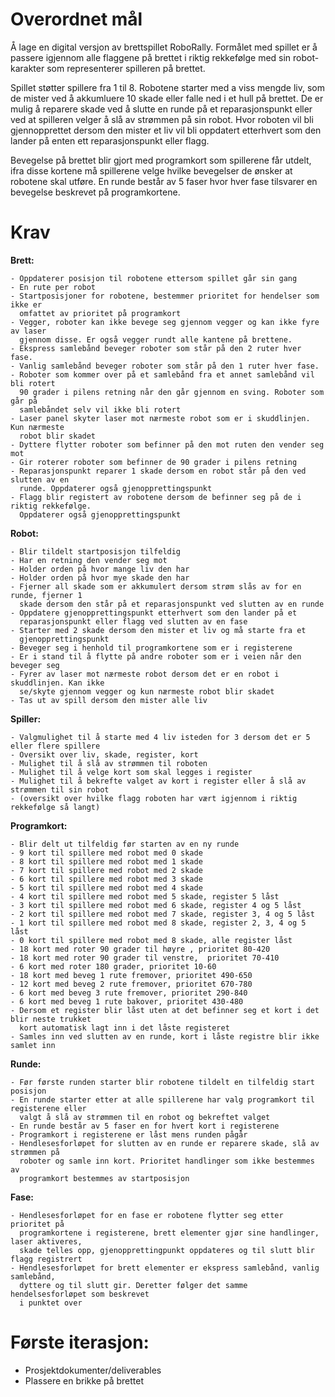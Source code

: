 ﻿# Overordnet mål

Å lage en digital versjon av brettspillet RoboRally. Formålet med spillet er å 
passere igjennom alle flaggene på brettet i riktig rekkefølge med sin robot-karakter 
som representerer spilleren på brettet.

Spillet støtter spillere fra 1 til 8. Robotene starter med a viss mengde liv, som de mister 
ved å akkumluere 10 skade eller falle ned i et hull på brettet. De er mulig å reparere 
skade ved å slutte en runde på et reparasjonspunkt eller ved at spilleren velger å slå av 
strømmen på sin robot. Hvor roboten vil bli gjennopprettet dersom den mister et liv 
vil bli oppdatert etterhvert som den lander på enten ett reparasjonspunkt eller flagg.

Bevegelse på brettet blir gjort med programkort som spillerene får utdelt, ifra disse 
kortene må spillerene velge hvilke bevegelser de ønsker at robotene skal utføre. 
En runde består av 5 faser hvor hver fase tilsvarer en bevegelse beskrevet på programkortene. 


# Krav

**Brett:**
	
	- Oppdaterer posisjon til robotene ettersom spillet går sin gang
	- En rute per robot
	- Startposisjoner for robotene, bestemmer prioritet for hendelser som ikke er
      omfattet av prioritet på programkort
	- Vegger, roboter kan ikke bevege seg gjennom vegger og kan ikke fyre av laser 	 	   
      gjennom disse. Er også vegger rundt alle kantene på brettene.
	- Ekspress samlebånd beveger roboter som står på den 2 ruter hver fase. 
	- Vanlig samlebånd beveger roboter som står på den 1 ruter hver fase. 
	- Roboter som kommer over på et samlebånd fra et annet samlebånd vil bli rotert	   
      90 grader i pilens retning når den går gjennom en sving. Roboter som går på 		   
      samlebåndet selv vil ikke bli rotert
	- Laser panel skyter laser mot nærmeste robot som er i skuddlinjen. Kun nærmeste 	   
      robot blir skadet
	- Dyttere flytter roboter som befinner på den mot ruten den vender seg mot
	- Gir roterer roboter som befinner de 90 grader i pilens retning
	- Reparasjonspunkt reparer 1 skade dersom en robot står på den ved slutten av en 	  
      runde. Oppdaterer også gjenopprettingspunkt
	- Flagg blir registert av robotene dersom de befinner seg på de i riktig rekkefølge. 	   
      Oppdaterer også gjenopprettingspunkt

**Robot:**
	
	- Blir tildelt startposisjon tilfeldig
	- Har en retning den vender seg mot
	- Holder orden på hvor mange liv den har
	- Holder orden på hvor mye skade den har
	- Fjerner all skade som er akkumulert dersom strøm slås av for en runde, fjerner 1 	  
   	  skade dersom den står på et reparasjonspunkt ved slutten av en runde
	- Oppdatere gjenopprettingspunkt etterhvert som den lander på et 	  		  
      reparasjonspunkt eller flagg ved slutten av en fase
	- Starter med 2 skade dersom den mister et liv og må starte fra et 	  	  	   
      gjenopprettingspunkt
	- Beveger seg i henhold til programkortene som er i registerene
	- Er i stand til å flytte på andre roboter som er i veien når den beveger seg
	- Fyrer av laser mot nærmeste robot dersom det er en robot i skuddlinjen. Kan ikke 	   
      se/skyte gjennom vegger og kun nærmeste robot blir skadet
	- Tas ut av spill dersom den mister alle liv

**Spiller:**

	- Valgmulighet til å starte med 4 liv isteden for 3 dersom det er 5 eller flere spillere
	- Oversikt over liv, skade, register, kort
	- Mulighet til å slå av strømmen til roboten
	- Mulighet til å velge kort som skal legges i register
	- Mulighet til å bekrefte valget av kort i register eller å slå av strømmen til sin robot
	- (oversikt over hvilke flagg roboten har vært igjennom i riktig rekkefølge så langt)

**Programkort:**

	- Blir delt ut tilfeldig før starten av en ny runde
	- 9 kort til spillere med robot med 0 skade
	- 8 kort til spillere med robot med 1 skade
	- 7 kort til spillere med robot med 2 skade
	- 6 kort til spillere med robot med 3 skade
	- 5 kort til spillere med robot med 4 skade
	- 4 kort til spillere med robot med 5 skade, register 5 låst
	- 3 kort til spillere med robot med 6 skade, register 4 og 5 låst
	- 2 kort til spillere med robot med 7 skade, register 3, 4 og 5 låst
	- 1 kort til spillere med robot med 8 skade, register 2, 3, 4 og 5 låst
	- 0 kort til spillere med robot med 8 skade, alle register låst
	- 18 kort med roter 90 grader til høyre , prioritet 80-420
	- 18 kort med roter 90 grader til venstre,  prioritet 70-410
	- 6 kort med roter 180 grader, prioritet 10-60
	- 18 kort med beveg 1 rute fremover, prioritet 490-650
	- 12 kort med beveg 2 rute fremover, prioritet 670-780
	- 6 kort med beveg 3 rute fremover, prioritet 290-840
	- 6 kort med beveg 1 rute bakover, prioritet 430-480
 	- Dersom et register blir låst uten at det befinner seg et kort i det blir neste trukket 	   
      kort automatisk lagt inn i det låste registeret
	- Samles inn ved slutten av en runde, kort i låste registre blir ikke samlet inn

**Runde:**

	- Før første runden starter blir robotene tildelt en tilfeldig start posisjon
	- En runde starter etter at alle spillerene har valg programkort til registerene eller 	  
      valgt å slå av strømmen til en robot og bekreftet valget
	- En runde består av 5 faser en for hvert kort i registerene
	- Programkort i registerene er låst mens runden pågår
	- Hendlesesforløpet for slutten av en runde er reparere skade, slå av strømmen på 	  
      roboter og samle inn kort. Prioritet handlinger som ikke bestemmes av 	 	  
      programkort bestemmes av startposisjon


**Fase:**

	- Hendlesesforløpet for en fase er robotene flytter seg etter prioritet på 	  	 	  
	  programkortene i registerene, brett elementer gjør sine handlinger, laser aktiveres, 	  
      skade telles opp, gjenopprettingpunkt oppdateres og til slutt blir flagg registrert
	- Hendlesesforløpet for brett elementer er ekspress samlebånd, vanlig samlebånd, 	  
      dyttere og til slutt gir. Deretter følger det samme hendelsesforløpet som beskrevet 	   
      i punktet over


# Første iterasjon:

- Prosjektdokumenter/deliverables
- Plassere en brikke på brettet
